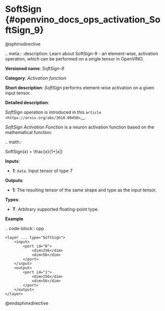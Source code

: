 # SoftSign {#openvino_docs_ops_activation_SoftSign_9}

@sphinxdirective

.. meta::
  :description: Learn about SoftSign-9 - an element-wise, activation operation, which 
                can be performed on a single tensor in OpenVINO.

**Versioned name**: *SoftSign-9*

**Category**: *Activation function*

**Short description**: *SoftSign* performs element-wise activation on a given input tensor.

**Detailed description**: 

*SoftSign* operation is introduced in this `article <https://arxiv.org/abs/2010.09458>`__.

*SoftSign Activation Function* is a neuron activation function based on the mathematical function:

.. math::

   SoftSign(x) = \frac{x}{1+|x|}


**Inputs**:

* **1**: `data`. Input tensor of type *T*

**Outputs**:

* **1**: The resulting tensor of the same shape and type as the input tensor.

**Types**:

* **T**: Arbitrary supported floating-point type.

**Example**

.. code-block:: cpp

    <layer ... type="SoftSign">
        <input>
            <port id="0">
                <dim>256</dim>
                <dim>56</dim>
            </port>
        </input>
        <output>
            <port id="1">
                <dim>256</dim>
                <dim>56</dim>
            </port>
        </output>
    </layer>

@endsphinxdirective
